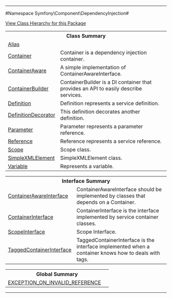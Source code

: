

- - -

#Namespace Symfony\Component\DependencyInjection#

<div><a href='https://github.com/JeyDotC/Hirudo-docs/tree/master/symfony/component/dependencyinjection/package-tree.md'>View Class Hierarchy for this Package</a></div>

<table class="title">
<tr><th colspan="2" class="title">Class Summary</th></tr>
<tr><td class="name"><a href="https://github.com/JeyDotC/Hirudo-docs/blob/master/Symfony/Component/DependencyInjection/Alias.md">Alias</a></td><td class="description"></td></tr>
<tr><td class="name"><a href="https://github.com/JeyDotC/Hirudo-docs/blob/master/Symfony/Component/DependencyInjection/Container.md">Container</a></td><td class="description">Container is a dependency injection container.
</td></tr>
<tr><td class="name"><a href="https://github.com/JeyDotC/Hirudo-docs/blob/master/Symfony/Component/DependencyInjection/ContainerAware.md">ContainerAware</a></td><td class="description">A simple implementation of ContainerAwareInterface.</td></tr>
<tr><td class="name"><a href="https://github.com/JeyDotC/Hirudo-docs/blob/master/Symfony/Component/DependencyInjection/ContainerBuilder.md">ContainerBuilder</a></td><td class="description">ContainerBuilder is a DI container that provides an API to easily describe services.</td></tr>
<tr><td class="name"><a href="https://github.com/JeyDotC/Hirudo-docs/blob/master/Symfony/Component/DependencyInjection/Definition.md">Definition</a></td><td class="description">Definition represents a service definition.</td></tr>
<tr><td class="name"><a href="https://github.com/JeyDotC/Hirudo-docs/blob/master/Symfony/Component/DependencyInjection/DefinitionDecorator.md">DefinitionDecorator</a></td><td class="description">This definition decorates another definition.</td></tr>
<tr><td class="name"><a href="https://github.com/JeyDotC/Hirudo-docs/blob/master/Symfony/Component/DependencyInjection/Parameter.md">Parameter</a></td><td class="description">Parameter represents a parameter reference.</td></tr>
<tr><td class="name"><a href="https://github.com/JeyDotC/Hirudo-docs/blob/master/Symfony/Component/DependencyInjection/Reference.md">Reference</a></td><td class="description">Reference represents a service reference.</td></tr>
<tr><td class="name"><a href="https://github.com/JeyDotC/Hirudo-docs/blob/master/Symfony/Component/DependencyInjection/Scope.md">Scope</a></td><td class="description">Scope class.</td></tr>
<tr><td class="name"><a href="https://github.com/JeyDotC/Hirudo-docs/blob/master/Symfony/Component/DependencyInjection/SimpleXMLElement.md">SimpleXMLElement</a></td><td class="description">SimpleXMLElement class.</td></tr>
<tr><td class="name"><a href="https://github.com/JeyDotC/Hirudo-docs/blob/master/Symfony/Component/DependencyInjection/Variable.md">Variable</a></td><td class="description">Represents a variable.
</td></tr>
</table>

<table class="title">
<tr><th colspan="2" class="title">Interface Summary</th></tr>
<tr><td class="name"><a href="https://github.com/JeyDotC/Hirudo-docs/blob/master/Symfony/Component/DependencyInjection/ContainerAwareInterface.md">ContainerAwareInterface</a></td><td class="description">ContainerAwareInterface should be implemented by classes that depends on a Container.</td></tr>
<tr><td class="name"><a href="https://github.com/JeyDotC/Hirudo-docs/blob/master/Symfony/Component/DependencyInjection/ContainerInterface.md">ContainerInterface</a></td><td class="description">ContainerInterface is the interface implemented by service container classes.</td></tr>
<tr><td class="name"><a href="https://github.com/JeyDotC/Hirudo-docs/blob/master/Symfony/Component/DependencyInjection/ScopeInterface.md">ScopeInterface</a></td><td class="description">Scope Interface.</td></tr>
<tr><td class="name"><a href="https://github.com/JeyDotC/Hirudo-docs/blob/master/Symfony/Component/DependencyInjection/TaggedContainerInterface.md">TaggedContainerInterface</a></td><td class="description">TaggedContainerInterface is the interface implemented when a container knows how to deals with tags.</td></tr>
</table>

<table class="title">
<tr><th colspan="2" class="title">Global Summary</th></tr>
<tr><td class="name"><a href="package-globals.md#EXCEPTION_ON_INVALID_REFERENCE">EXCEPTION_ON_INVALID_REFERENCE</a></td><td class="description"></td></tr>
</table>

- - -

